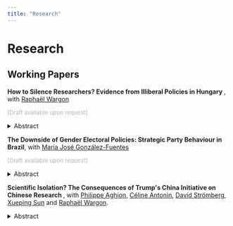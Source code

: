 ```yaml
---
title: "Research"
---
```



# Research

## Working Papers

<strong style="color:#211e29;"> How to Silence Researchers? Evidence from Illiberal Policies in Hungary </strong>, with [Raphaël Wargon]()

<span style="color:#b7b6b7; font-size: small;">[Draft available upon request]</span>

<div class="toc">
  <details>
    <summary accesskey="a">
      <span class="details">Abstract</span>
    </summary>
    <div class="inner">
      <p style="font-size: small; text-align: justify;">
       Since the late 1990s, an increasing number of countries have turned to “illiberal democracy,” a regime that maintains “free but unfair” elections while systematically undermining the rule of law. In this paper, we argue that modern illiberal democracies cause detrimental effects on research. Using both national and international bibliometric data, we compare researchers exposed to illiberal policies in Hungary with their peers in other Central European countries prior to and after the first re-election of Viktor Orbán in 2010. We find that Hungarian researchers increasingly shift their publication efforts toward national-language journals with lower quality and are more likely to leave the country altogether. We show that political pressure is a key driver of these effects: researchers experience radically different patterns in terms of research outcomes depending on their political alignment. Researchers perceived as political opponents are more negatively impacted in both their publication output and in collaboration networks, decreasing them both by about a quarter of the pre-shock value per year. Yet, they are more likely to publicly criticize the regime. Finally, researchers working on topics related to gender issues are also more affected and experience a decrease of 10% of their total publications and of 30% of their publications in top journals.    
      </p>
    </div>
  </details>
</div>



<strong style="color:#211e29;">The Downside of Gender Electoral Policies: Strategic Party Behaviour in Brazil</strong>, with [María José González-Fuentes](https://mariajosegonzalezfuentes.github.io/) 

<span style="color:#b7b6b7; font-size: small;">[Draft available upon request]</span>


<div class="toc">
  <details>
    <summary accesskey="a">
      <span class="details">Abstract</span>
    </summary>
    <div class="inner">
      <p style="font-size: small; text-align: justify;">
       Can party behaviour explain why gender equality policies fail to increase women’s political representation? Using data from seven municipal elections, we show that Brazilian political parties undermine gender quotas and funding requirements by strategically placing female candidates in races where they expect weak performance while reserving “sure” races for men. Despite national-level compliance requirements, weak enforcement at the municipal level enables this strategic distribution across localities based on electoral competitiveness. In municipalities that are historically electoral strongholds, the share of female candidates increased more after quota implementation than in competitive municipalities, driven by a larger increase among non-dominant parties. Conversely, dominant parties reduced all-male candidate lists 23.5% less than their counterparts in competitive races. We document a sharp increase in token female candidacies after the adoption of gender quotas, reduced by the introduction of campaign funding requirements. Our results point to the importance of factoring electoral competition and party responses when designing gender equality policies.
      </p>
    </div>
  </details>
</div>


<strong style="color:#211e29;"> Scientific Isolation? The Consequences of Trump's China Initiative on Chinese Research </strong>, with [Philippe Aghion](), [Céline Antonin](https://www.ofce.fr/pages-chercheurs/page.php?id=3), [David Strömberg](https://davidstro.github.io/), [Xueping Sun](https://xuepingsun.github.io/) and [Raphaël Wargon]().

<p style="font-size: small;">

<div class="toc">
  <details>
    <summary accesskey="a">
      <span class="details">Abstract</span>
    </summary>
    <div class="inner">
      <p style="font-size: small; text-align: justify;">
       The 2018 China Initiative by the Trump administration complicated procedures and reduced funding for US-China research collaborations. Using Scopus data, we analyze its impact on Chinese research. We find that the China Initiative significantly lowered the average quality of both the publications and the co-authors of Chinese researchers with prior US collaborations compared to Chinese researchers with prior European collaborations. Thus, we estimate that the China Initiative reduced yearly citations for affected Chinese researchers by 6 percent. The effect was stronger for high-productivity Chinese researchers in US-dominated fields, especially when their US co-authors played a leading role.
      </p>
    </div>
  </details>
</div>



 






